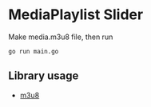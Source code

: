 # MediaPlaylist Slider

Make media.m3u8 file, then run

    go run main.go

## Library usage

* [m3u8](https://github.com/grafov/m3u8)
